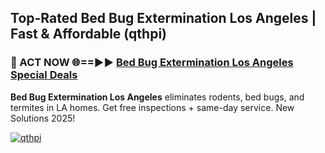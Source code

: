 ## Top-Rated Bed Bug Extermination Los Angeles | Fast & Affordable (qthpi)

<h3>🐜 ACT NOW 🌐==►► <a href="https://tinyurl.com/2dysvsjj" rel="nofollow">Bed Bug Extermination Los Angeles Special Deals</a></h3>

**Bed Bug Extermination Los Angeles** eliminates rodents, bed bugs, and termites in LA homes. Get free inspections + same-day service. New Solutions 2025!

[![qthpi](https://i.imgur.com/JCYaghj.jpeg)](https://tinyurl.com/2dysvsjj)
